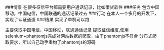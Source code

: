 ###情景
在很多征信平台都需要用户通话记录，比如借贷软件
###任务
包含中国移动，中国电信，中国联通的通话记录过去
###行动
在本人一个多月的开发下，实现了认证通道
###结果
实现了单机可以跑


主要获取中国电信，中国移动，联通通话记录 提取征信维度,使用selenium+phantomjs完成对网站数据的爬取，由于phantomjs不符合 分布式爬取要求，所以自己动手重构了phantomjs的源码